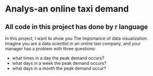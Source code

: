 # Analys-an online taxi demand
## All code in this project has done by r language
In this project, I want to show you The Importance of data visualization.
Imagine you are a data scientist in an online taxi company, and your manager has a problem with three questions:
* what times in a day the peak demand occurs?
* what days in a week the peak demand occurs?
* what days in a month the peak demand occur?
